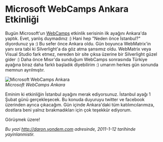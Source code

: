 # Microsoft WebCamps Ankara Etkinliği 

Bugün Microsoft'un [WebCamps](http://www.webcamps.ms) etkinlik serisinin
ilk ayağını Ankara'da yaptık. Evet, yanlış duymadınız :) Hani hep "Neden
önce İstanbul?" diyordunuz ya :) Bu sefer önce Ankara oldu. Gün boyunca
WebMatrix'in yanı sıra tabi ki Silverlight'a da göz atma şansımız oldu.
WebMatrix veya Visual Studio fark etmez, nereden bir site çıksa üzerine
bir Silverlight güzel gider :) Daha önce Mısır'da sunduğum WebCamps
sonrasında Türkiye ayağına biraz daha farklı başladık diyebilirim :)
umarım herkes gün sonunda memnun ayrılmıştır.

![Microsoft WebCamps
Ankara](media/Microsoft_WebCamps_Ankara_Etkinligi/11012011_1.jpg)\
*Microsoft WebCamps Ankara*

Eminim ki etkinliğin İstanbul ayağını merak ediyorsunuz. İstanbul ayağı
1 Şubat günü gerçekleşecek. Bu konuda duyuruyu twitter ve facebook
üzerinden ayrıca çıkacağım. Gün içinde Ankara'daki tüm
katılımcılarımıza, dostlara beni yalnız bırakmadıkları için çok teşekkür
ediyorum.

Görüşmek üzere!


*Bu yazi http://daron.yondem.com adresinde, 2011-1-12 tarihinde yayinlanmistir.*